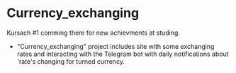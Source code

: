 # Currency_exchanging
Kursach #1 comming there for new achievments at studing.
* "Currency_exchanging" project includes site with some exchanging rates and interacting with the Telegram bot with daily notifications about 'rate's changing for turned currency.
